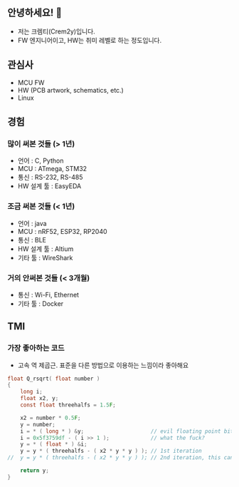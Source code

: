 ## 안녕하세요! 👋
- 저는 크렘티(Crem2y)입니다.
- FW 엔지니어이고, HW는 취미 레벨로 하는 정도입니다.

## 관심사
- MCU FW
- HW (PCB artwork, schematics, etc.)
- Linux

## 경험
### 많이 써본 것들 (> 1년)
- 언어 : C, Python
- MCU : ATmega, STM32
- 통신 : RS-232, RS-485
- HW 설계 툴 : EasyEDA
### 조금 써본 것들 (< 1년)
- 언어 : java
- MCU : nRF52, ESP32, RP2040
- 통신 : BLE
- HW 설계 툴 : Altium
- 기타 툴 : WireShark
### 거의 안써본 것들 (< 3개월)
- 통신 : Wi-Fi, Ethernet
- 기타 툴 : Docker

## TMI
### 가장 좋아하는 코드
- 고속 역 제곱근. 표준을 다른 방법으로 이용하는 느낌이라 좋아해요
```c
float Q_rsqrt( float number )
{
	long i;
	float x2, y;
	const float threehalfs = 1.5F;

	x2 = number * 0.5F;
	y = number;
	i = * ( long * ) &y;                     // evil floating point bit level hacking
	i = 0x5f3759df - ( i >> 1 );             // what the fuck?
	y = * ( float * ) &i;
	y = y * ( threehalfs - ( x2 * y * y ) ); // 1st iteration
//	y = y * ( threehalfs - ( x2 * y * y ) ); // 2nd iteration, this can be removed

	return y;
}
```


<!--
**Crem2y/Crem2y** is a ✨ _special_ ✨ repository because its `README.md` (this file) appears on your GitHub profile.

Here are some ideas to get you started:

- 🔭 I’m currently working on ...
- 🌱 I’m currently learning ...
- 👯 I’m looking to collaborate on ...
- 🤔 I’m looking for help with ...
- 💬 Ask me about ...
- 📫 How to reach me: ...
- 😄 Pronouns: ...
- ⚡ Fun fact: ...
-->
